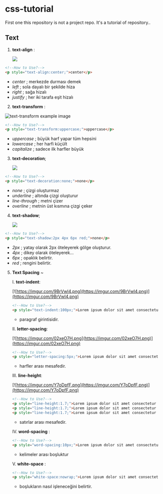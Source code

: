 # css-tutorial
First one this repository is not a project repo. It's a tutorial of repository.. 

## Text
1. **text-align** :
    

   ![](https://imgur.com/NFxHy56.png)
   
```html
<!--How to Use?-->
<p style="text-align:center;">center</p>
```
    
  - *center* ; merkezde durması demek
  - *left* ; sola dayalı bir şekilde hiza
  - *right* ; sağa hizalı
  - *justify* ; her iki tarafa eşit hizalı


2. **text-transform** : 


![text-transform example image](https://imgur.com/OCQD6xR.png)
```html
<!--How to Use?-->
<p style="text-transform:uppercase;">uppercase</p>
```

 - *uppercase* ; büyük harf yapar tüm hepsini
 - *lowercase* ; her harfi küçült
 - *capitalize* ; sadece ilk harfler büyük
   

3. **text-decoration**;


    ![](https://imgur.com/jWXXa1F.png) 



```html
<!--How to Use?-->
<p style="text-decoration:none;">none</p>
```
- *none* ; çizgi oluşturmaz 
- *underline* ; altında çizgi oluşturur
- *line-through* ; metni çizer 
- *overline* ; metnin üst kısmına çizgi çeker 


4. **text-shadow**;


    ![](https://imgur.com/7E4hduI.png) 



```html
<!--How to Use?-->
<p style="text-shadow:2px 4px 6px red;">none</p>
```
- *2px* ; yatay olarak 2px öteleyerek gölge oluşturur.
- *4px* ; dikey olarak öteleyerek...
- *6px* ; opaklık belirtir.
- *red* ; rengini belirtir. 


5. **Text Spacing** ~


    I. **text-indent**: 
    
    
    [![https://imgur.com/9BrVwI4.png](https://imgur.com/9BrVwI4.png)](https://imgur.com/9BrVwI4.png)
    
    ```html
    <!--How to Use?-->
    <p style="text-indent:100px;">Lorem ipsum dolor sit amet consectetur adipisicing elit. Voluptatem, reiciendis.</p>
    ```
    - paragraf girintisidir.

          
    II. **letter-spacing**:


    [![https://imgur.com/02xeO7H.png](https://imgur.com/02xeO7H.png)](https://imgur.com/02xeO7H.png)
    
    ```html
    <!--How to Use?-->
    <p style="letter-spacing:5px;">Lorem ipsum dolor sit amet consectetur adipisicing elit. Voluptatem, reiciendis.</p>
    ```
    - harfler arası mesafedir.
    
    
    III. **line-height**:
    
    [![https://imgur.com/Y7oDpfF.png](https://imgur.com/Y7oDpfF.png)](https://imgur.com/Y7oDpfF.png)
    ```html
    <!--How to Use?-->
    <p style="line-height:1.7;">Lorem ipsum dolor sit amet consectetur adipisicing elit. Voluptatem, reiciendis.</p>
    <p style="line-height:1.7;">Lorem ipsum dolor sit amet consectetur adipisicing elit. Voluptatem, reiciendis.</p>
    <p style="line-height:1.7;">Lorem ipsum dolor sit amet consectetur adipisicing elit. Voluptatem, reiciendis.</p>
    ```
    - satırlar arası mesafedir.
    
    
    IV. **word-spacing** : 
    
    ```html
    <!--How to Use?-->
    <p style="word-spacing:10px;">Lorem ipsum dolor sit amet consectetur adipisicing elit. Voluptatem, reiciendis.</p>
    ```
    - kelimeler arası boşluktur


    V. **white-space** :
    
    ```html
    <!--How to Use?-->
    <p style="white-space:nowrap;">Lorem ipsum dolor sit amet consectetur adipisicing elit. Voluptatem, reiciendis.</p>
    ```
    - boşlukların nasıl işleneceğini belirtir.
    

